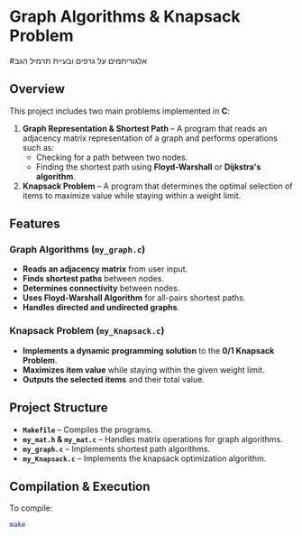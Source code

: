 # Graph Algorithms & Knapsack Problem
#אלגוריתמים על גרפים ובעיית תרמיל הגב

## Overview
This project includes two main problems implemented in **C**:
1. **Graph Representation & Shortest Path** – A program that reads an adjacency matrix representation of a graph and performs operations such as:
   - Checking for a path between two nodes.
   - Finding the shortest path using **Floyd-Warshall** or **Dijkstra's algorithm**.
2. **Knapsack Problem** – A program that determines the optimal selection of items to maximize value while staying within a weight limit.

## Features
### Graph Algorithms (`my_graph.c`)
- **Reads an adjacency matrix** from user input.
- **Finds shortest paths** between nodes.
- **Determines connectivity** between nodes.
- **Uses Floyd-Warshall Algorithm** for all-pairs shortest paths.
- **Handles directed and undirected graphs**.

### Knapsack Problem (`my_Knapsack.c`)
- **Implements a dynamic programming solution** to the **0/1 Knapsack Problem**.
- **Maximizes item value** while staying within the given weight limit.
- **Outputs the selected items** and their total value.

## Project Structure
- **`Makefile`** – Compiles the programs.
- **`my_mat.h` & `my_mat.c`** – Handles matrix operations for graph algorithms.
- **`my_graph.c`** – Implements shortest path algorithms.
- **`my_Knapsack.c`** – Implements the knapsack optimization algorithm.

## Compilation & Execution
To compile:
```sh
make
